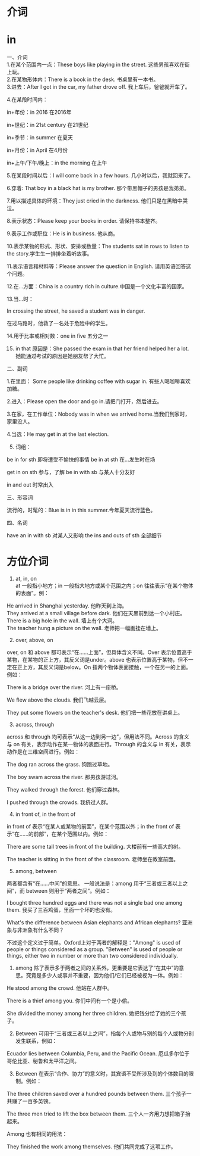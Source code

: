 # 介词

# in


一、介词  
1.在某个范围内一点：These boys like playing in the street. 这些男孩喜欢在街上玩。  
2.在某物形体内：There is a book in the desk. 书桌里有一本书。  
3.进去：After I got in the car, my father drove off. 我上车后，爸爸就开车了。  
  
4.在某段时间内：  
  
in+年份：in 2016 在2016年  
  
in+世纪：in 21st century 在21世纪  
  
in+季节：in summer 在夏天  
  
in+月份：in April 在4月份  
  
in+上午/下午/晚上：in the morning 在上午  
  
5.在某段时间以后：I will come back in a few hours. 几小时以后，我就回来了。  
  
6.穿着: That boy in a black hat is my brother. 那个带黑帽子的男孩是我弟弟。  
  
7.用以描述具体的环境：They just cried in the darkness. 他们只是在黑暗中哭泣。  
  
8.表示状态：Please keep your books in order. 请保持书本整齐。  
  
9.表示工作或职位：He is in business. 他从商。  
  
10.表示某物的形式、形状、安排或数量：The students sat in rows to listen to the story.学生生一排排坐着听故事。  
  
11.表示语言和材料等：Please answer the question in English. 请用英语回答这个问题。  
  
12.在…方面：China is a country rich in culture.中国是一个文化丰富的国家。  
  
13.当…时：  
  
In crossing the street, he saved a student was in danger.  
  
在过马路时，他救了一名处于危险中的学生。  
  
14.用于比率或相对数：one in five 五分之一  
  
15. in that 原因是：She passed the exam in that her friend helped her a lot. 她能通过考试的原因是她朋友帮了大忙。  
  
二、副词  
  
1.在里面： Some people like drinking coffee with sugar in. 有些人喝咖啡喜欢加糖。  
  
2.进入：Please open the door and go in.请把门打开，然后进去。  
  
3.在家，在工作单位：Nobody was in when we arrived home.当我们到家时，家里没人。  
  
4.当选：He may get in at the last election.  
  
5. 词组：  
  
be in for sth 即将遭受不愉快的事情 be in at sth 在…发生时在场  
  
get in on sth 参与，了解 be in with sb 与某人十分友好  
  
in and out 时常出入  
  
三、形容词  
  
流行的，时髦的：Blue is in in this summer.今年夏天流行蓝色。  
  
四、名词  
  
have an in with sb 对某人又影响 the ins and outs of sth 全部细节


# 方位介词

1. at, in, on  
at 一般指小地方；in 一般指大地方或某个范围之内；on 往往表示“在某个物体的表面”。例：  
  
He arrived in Shanghai yesterday. 他昨天到上海。  
They arrived at a small village before dark. 他们在天黑前到达一个小村庄。  
There is a big hole in the wall. 墙上有个大洞。  
The teacher hung a picture on the wall. 老师把一幅画挂在墙上。  
  
2. over, above, on  
  
over, on 和 above 都可表示“在……上面”，但具体含义不同。Over 表示位置高于某物，在某物的正上方，其反义词是under。above 也表示位置高于某物，但不一定在正上方，其反义词是below。On 指两个物体表面接触，一个在另一的上面。例如：  
  
There is a bridge over the river. 河上有一座桥。  
  
We flew above the clouds. 我们飞越云层。  
  
They put some flowers on the teacher's desk. 他们把一些花放在讲桌上。  
  
3. across, through  
  
across 和 through 均可表示“从这一边到另一边”，但用法不同。Across 的含义与 on 有关，表示动作在某一物体的表面进行。Through 的含义与 in 有关，表示动作是在三维空间进行。例如：  
  
The dog ran across the grass. 狗跑过草地。  
  
The boy swam across the river. 那男孩游过河。  
  
They walked through the forest. 他们穿过森林。  
  
I pushed through the crowds. 我挤过人群。  
  
4. in front of, in the front of  
  
in front of 表示“在某人或某物的前面”，在某个范围以外；in the front of 表示“在……的前部”，在某个范围以内。例如：  
  
There are some tall trees in front of the building. 大楼前有一些高大的树。  
  
The teacher is sitting in the front of the classroom. 老师坐在教室前面。  
  
5. among, between  
  
两者都含有“在……中间”的意思。 一般说法是：among 用于“三者或三者以上之间”，而 between 则用于“两者之间”。例如：  
  
I bought three hundred eggs and there was not a single bad one among them. 我买了三百鸡蛋，里面一个坏的也没有。  
  
What's the difference between Asian elephants and African elephants? 亚洲象与非洲象有什么不同？  
  
不过这个定义过于简单。Oxford上对于两者的解释是："Among" is used of people or things considered as a group. "Between" is used of people or things, either two in number or more than two considered individually.  
  
1) among 除了表示多于两者之间的关系外，更重要是它表达了“在其中”的意思。究竟是多少人或事并不重要，因为他们/它们已经被视为一体。例如：  
  
He stood among the crowd. 他站在人群中。  
  
There is a thief among you. 你们中间有一个是小偷。  
  
She divided the money among her three children. 她把钱分给了她的三个孩子。  
  
2) Between 可用于“三者或三者以上之间”，指每个人或物与别的每个人或物分别发生联系，例如：  
  
Ecuador lies between Columbia, Peru, and the Pacific Ocean. 厄瓜多尔位于哥伦比亚、秘鲁和太平洋之间。  
  
3) Between 在表示“合作、协力”的意义时，其宾语不受所涉及到的个体数目的限制。例如：  
  
The three children saved over a hundred pounds between them. 三个孩子一共赚了一百多英镑。  
  
The three men tried to lift the box between them. 三个人一齐用力想把箱子抬起来。  
  
Among 也有相同的用法：  
  
They finished the work among themselves. 他们共同完成了这项工作。

